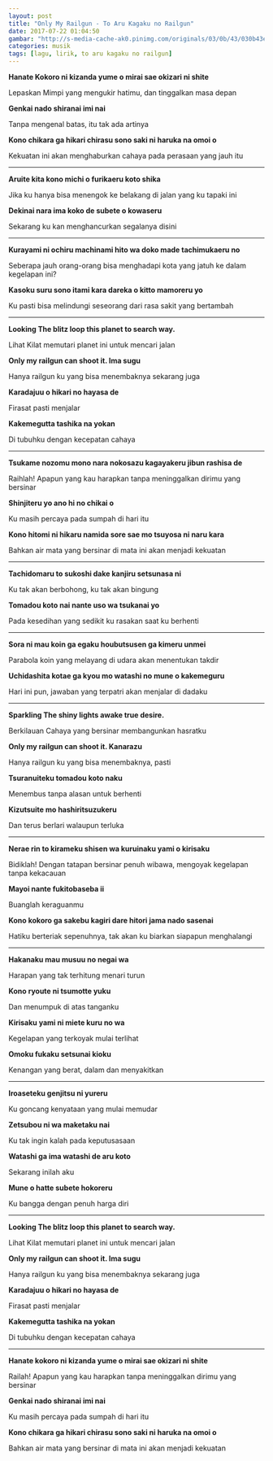 ```yaml
---
layout: post
title: "Only My Railgun - To Aru Kagaku no Railgun"
date: 2017-07-22 01:04:50
gambar: "http://s-media-cache-ak0.pinimg.com/originals/03/0b/43/030b43ed3aa4f6268d6d000bcea9c257.jpg"
categories: musik
tags: [lagu, lirik, to aru kagaku no railgun]
---
```


**Hanate Kokoro ni kizanda yume o mirai sae okizari ni shite**

Lepaskan Mimpi yang mengukir hatimu, dan tinggalkan masa depan

**Genkai nado shiranai imi nai**

Tanpa mengenal batas, itu tak ada artinya

**Kono chikara ga hikari chirasu sono saki ni haruka na omoi o**

Kekuatan ini akan menghaburkan cahaya pada perasaan yang jauh itu

****



**Aruite kita kono michi o furikaeru koto shika**

Jika ku hanya bisa menengok ke belakang di jalan yang ku tapaki ini

**Dekinai nara ima koko de subete o kowaseru**

Sekarang ku kan menghancurkan segalanya disini

****



**Kurayami ni ochiru machinami hito wa doko made tachimukaeru no**

Seberapa jauh orang-orang bisa menghadapi kota yang jatuh ke dalam kegelapan ini?

**Kasoku suru sono itami kara dareka o kitto mamoreru yo**

Ku pasti bisa melindungi seseorang dari rasa sakit yang bertambah

****


**Looking The blitz loop this planet to search way.**

Lihat Kilat memutari planet ini untuk mencari jalan

**Only my railgun can shoot it. Ima sugu**

Hanya railgun ku yang bisa menembaknya sekarang juga

**Karadajuu o hikari no hayasa de**

Firasat pasti menjalar

**Kakemegutta tashika na yokan**

Di tubuhku dengan kecepatan cahaya

****



**Tsukame nozomu mono nara nokosazu kagayakeru jibun rashisa de**

Raihlah! Apapun yang kau harapkan tanpa meninggalkan dirimu yang bersinar

**Shinjiteru yo ano hi no chikai o**

Ku masih percaya pada sumpah di hari itu

**Kono hitomi ni hikaru namida sore sae mo tsuyosa ni naru kara**

Bahkan air mata yang bersinar di mata ini akan menjadi kekuatan

****



**Tachidomaru to sukoshi dake kanjiru setsunasa ni**

Ku tak akan berbohong, ku tak akan bingung

**Tomadou koto nai nante uso wa tsukanai yo**

Pada kesedihan yang sedikit ku rasakan saat ku berhenti

****



**Sora ni mau koin ga egaku houbutsusen ga kimeru unmei**

Parabola koin yang melayang di udara akan menentukan takdir

**Uchidashita kotae ga kyou mo watashi no mune o kakemeguru**

Hari ini pun, jawaban yang terpatri akan menjalar di dadaku

****



**Sparkling The shiny lights awake true desire.**

Berkilauan Cahaya yang bersinar membangunkan hasratku

**Only my railgun can shoot it. Kanarazu**

Hanya railgun ku yang bisa menembaknya, pasti

**Tsuranuiteku tomadou koto naku**

Menembus tanpa alasan untuk berhenti

**Kizutsuite mo hashiritsuzukeru**

Dan terus berlari walaupun terluka

****



**Nerae rin to kirameku shisen wa kuruinaku yami o kirisaku**

Bidiklah! Dengan tatapan bersinar penuh wibawa, mengoyak kegelapan tanpa kekacauan

**Mayoi nante fukitobaseba ii**

Buanglah keraguanmu

**Kono kokoro ga sakebu kagiri dare hitori jama nado sasenai**

Hatiku berteriak sepenuhnya, tak akan ku biarkan siapapun menghalangi

****



**Hakanaku mau musuu no negai wa**

Harapan yang tak terhitung menari turun

**Kono ryoute ni tsumotte yuku**

Dan menumpuk di atas tanganku

**Kirisaku yami ni miete kuru no wa**

Kegelapan yang terkoyak mulai terlihat

**Omoku fukaku setsunai kioku**

Kenangan yang berat, dalam dan menyakitkan

****



**Iroaseteku genjitsu ni yureru**

Ku goncang kenyataan yang mulai memudar

**Zetsubou ni wa maketaku nai**

Ku tak ingin kalah pada keputusasaan

**Watashi ga ima watashi de aru koto**

Sekarang inilah aku

**Mune o hatte subete hokoreru**

Ku bangga dengan penuh harga diri

****



**Looking The blitz loop this planet to search way.**

Lihat Kilat memutari planet ini untuk mencari jalan

**Only my railgun can shoot it. Ima sugu**

Hanya railgun ku yang bisa menembaknya sekarang juga

**Karadajuu o hikari no hayasa de**

Firasat pasti menjalar

**Kakemegutta tashika na yokan**

Di tubuhku dengan kecepatan cahaya

****



**Hanate kokoro ni kizanda yume o mirai sae okizari ni shite**

Railah! Apapun yang kau harapkan tanpa meninggalkan dirimu yang bersinar

**Genkai nado shiranai imi nai**

Ku masih percaya pada sumpah di hari itu

**Kono chikara ga hikari chirasu sono saki ni haruka na omoi o**

Bahkan air mata yang bersinar di mata ini akan menjadi kekuatan


